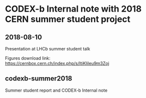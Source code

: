 CODEX-b Internal note with 2018 CERN summer student project
===========================================================

## 2018-08-10
Presentation at LHCb summer student talk <br>

Figures download link: <br>
https://cernbox.cern.ch/index.php/s/ItiKlileu9m3Zoj

## codexb-summer2018
Summer student report and CODEX-b Internal note
